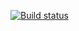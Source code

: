 [![Build status](https://ci.appveyor.com/api/projects/status/xyqhnextx8w3pu9n?svg=true)](https://ci.appveyor.com/project/Maxim-GT/autotests-hw-2)